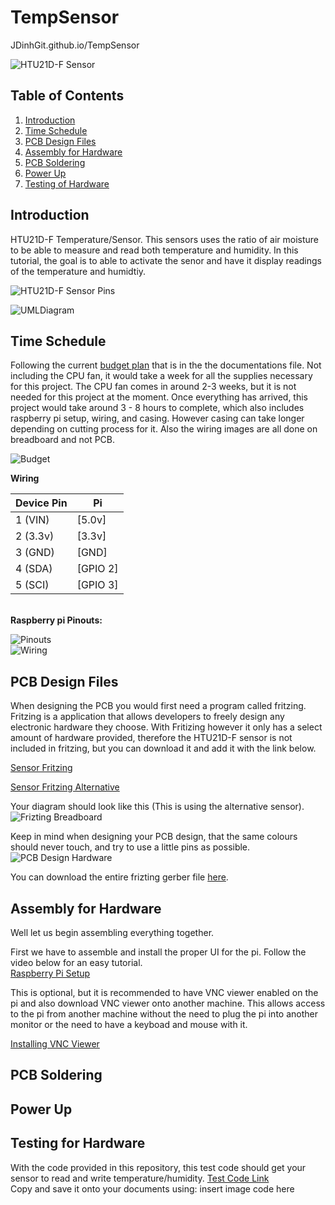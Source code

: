 # TempSensor
JDinhGit.github.io/TempSensor

![HTU21D-F Sensor](https://github.com/JDinhGit/TempSensor/blob/master/Documentation/HTU21DF.jpg)

## Table of Contents
1. [Introduction](#introduction)
2. [Time Schedule](#time-schedule)
3. [PCB Design Files](#pcb-design-files)
4. [Assembly for Hardware](#assembly-for-hardware)
5. [PCB Soldering](#pcb-soldering)
6. [Power Up](#power-up)
7. [Testing of Hardware](#testing-of-hardware)


## Introduction
HTU21D-F Temperature/Sensor. This sensors uses the ratio of air moisture to be able to measure and read both temperature and humidity. 
In this tutorial, the goal is to able to activate the senor and have it display readings of the temperature and humidtiy.<br>

![HTU21D-F Sensor Pins](https://github.com/JDinhGit/TempSensor/blob/master/Documentation/HTU21D-f%20sensorpin.jpg)<br>

![UMLDiagram](https://github.com/JDinhGit/TempSensor/blob/master/Documentation/UML.PNG)

## Time Schedule
Following the current [budget plan](https://github.com/JDinhGit/TempSensor/blob/master/Documentation/BudgetPlan(Updated).pdf) that is in the the documentations file. Not including the CPU fan, it would take a week for all the supplies necessary for this project. The CPU fan comes in around 2-3 weeks, but it is not needed for this project at the moment. Once everything has arrived, this project would take around 3 - 8 hours to complete, which also includes raspberry pi setup, wiring, and casing. However casing can take longer depending on cutting process for it. Also the wiring images are all done on breadboard and not PCB.<br>

![Budget](https://github.com/JDinhGit/TempSensor/blob/master/Documentation/BudgetPlan(Updated%20Image).jpg)<br>
 
 <b>Wiring</b>
 
| Device Pin| Pi           |
| --------- | ------------ |
| 1 (VIN)   | [5.0v]       |
| 2 (3.3v)  | [3.3v]       |
| 3 (GND)   | [GND]        |
| 4 (SDA)   | [GPIO 2]     |
| 5 (SCI)   | [GPIO 3]     |
<br>
<b>Raspberry pi Pinouts:</b>

![Pinouts](https://github.com/JDinhGit/TempSensor/blob/master/Documentation/raspberry-pi-15b.jpg)<br>
![Wiring](https://github.com/JDinhGit/TempSensor/blob/master/Documentation/IMG_20181023_113450.jpg)<br>

## PCB Design Files
When designing the PCB you would first need a program called fritzing. Fritzing is a application that allows developers to freely design any electronic hardware they choose. With Fritizing however it only has a select amount of hardware provided, therefore the HTU21D-F sensor is not included in fritzing, but you can download it and add it with the link below. 

[Sensor Fritzing](https://github.com/JDinhGit/TempSensor/blob/master/PCB%20Fritzing/Adafruit%20HTU21D-F%20Temperature%20%2B%20Humidity%20Sensor.fzpz)<br>

[Sensor Fritzing Alternative](https://github.com/JDinhGit/TempSensor/blob/master/PCB%20Fritzing/fritzing-adafruit-HTU21DF-master(alternative).zip)<br>

Your diagram should look like this (This is using the alternative sensor).<br>
![Frizting Breadboard](https://github.com/JDinhGit/TempSensor/blob/master/Documentation/HTU21DF%20(Friziting%20Diagram).png)

Keep in mind when designing your PCB design, that the same colours should never touch, and try to use a little pins as possible. 
![PCB Design Hardware](https://github.com/JDinhGit/TempSensor/blob/master/Documentation/HTU21D-F_pcb.png)<br>

You can download the entire frizting gerber file [here](https://github.com/JDinhGit/TempSensor/blob/master/PCB%20Fritzing/HTU21D-F.zip).<br>

## Assembly for Hardware
Well let us begin assembling everything together.

First we have to assemble and install the proper UI for the pi. Follow the video below for an easy tutorial.<br>
[Raspberry Pi Setup](https://www.youtube.com/watch?v=juHoJYX86Dg)

This is optional, but it is recommended to have VNC viewer enabled on the pi and also download VNC viewer onto another machine. This allows access to the pi from another machine without the need to plug the pi into another monitor or the need to have a keyboad and mouse with it. 

[Installing VNC Viewer](https://www.youtube.com/watch?v=4pJMfvaNgaw)

## PCB Soldering

## Power Up

## Testing for Hardware
With the code provided in this repository, this test code should get your sensor to read and write temperature/humidity.
[Test Code Link](https://github.com/JDinhGit/TempSensor/tree/master/HTU21D%20-%20Test%20Code/c)<br>
Copy and save it onto your documents using:
insert image code here

